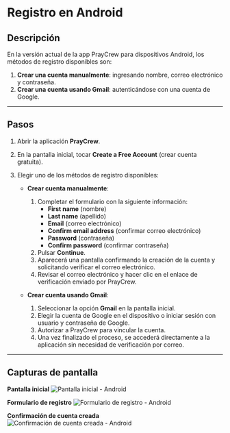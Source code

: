 # Registro en Android

## Descripción
En la versión actual de la app PrayCrew para dispositivos Android, los métodos de registro disponibles son:

1. **Crear una cuenta manualmente**: ingresando nombre, correo electrónico y contraseña.
2. **Crear una cuenta usando Gmail**: autenticándose con una cuenta de Google.

---

## Pasos
1. Abrir la aplicación **PrayCrew**.
2. En la pantalla inicial, tocar **Create a Free Account** (crear cuenta gratuita).
3. Elegir uno de los métodos de registro disponibles:

   - **Crear cuenta manualmente**:
     1. Completar el formulario con la siguiente información:
        - **First name** (nombre)
        - **Last name** (apellido)
        - **Email** (correo electrónico)
        - **Confirm email address** (confirmar correo electrónico)
        - **Password** (contraseña)
        - **Confirm password** (confirmar contraseña)
     2. Pulsar **Continue**.
     3. Aparecerá una pantalla confirmando la creación de la cuenta y solicitando verificar el correo electrónico.
     4. Revisar el correo electrónico y hacer clic en el enlace de verificación enviado por PrayCrew.

   - **Crear cuenta usando Gmail**:
     1. Seleccionar la opción **Gmail** en la pantalla inicial.
     2. Elegir la cuenta de Google en el dispositivo o iniciar sesión con usuario y contraseña de Google.
     3. Autorizar a PrayCrew para vincular la cuenta.
     4. Una vez finalizado el proceso, se accederá directamente a la aplicación sin necesidad de verificación por correo.

---

## Capturas de pantalla
**Pantalla inicial**
![Pantalla inicial - Android](img/registro-correo-paso1.jpg)

**Formulario de registro**
![Formulario de registro - Android](img/registro-correo-paso2.jpg)

**Confirmación de cuenta creada**
![Confirmación de cuenta creada - Android](img/registro-correo-paso3.jpg)
